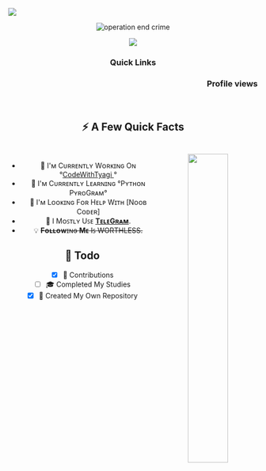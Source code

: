 <a href="https://www.youtube.com/watch?v=dQw4w9WgXcQ"><img src="https://user-images.githubusercontent.com/73097560/115834477-dbab4500-a447-11eb-908a-139a6edaec5c.gif"></a>
 

<div margin-left: 400px align="center" width="600">


 ![operation end crime](https://telegra.ph/file/4774bb35819d2bfc90e44.jpg)

<a href="https://www.youtube.com/watch?v=dQw4w9WgXcQ"><img src="https://user-images.githubusercontent.com/73097560/115834477-dbab4500-a447-11eb-908a-139a6edaec5c.gif"></a>
 

<h3>Quick Links</h3>
<a href="https://github.com/libgnu"><img src="https://img.shields.io/github/followers/libgnu.svg?style=social&label=Follow&maxAge=2592000" alt="" align="left"></a>
<h3 align="right">Profile views</h3>
<img src="https://count.getloli.com/get/@sonoftyagi?theme=rule34" alt="" srcset="" align="right">

<div align="left">
    <a href="https://t.me/SonOfTyagi"><img src="https://img.shields.io/badge/Telegram-30302f?style=flat-square&logo=telegram" alt="" srcset=""></a>
    <a href="mailto:me@mrsammyxd@gmail.com"><img src="https://img.shields.io/badge/Mail%20Me-30302f?style=fflat-square&logo=gmail" alt="" srcset=""></a>
    <a href="https://twitter.com/OpFriDay"><img src="https://img.shields.io/badge/Twitter-30302f?style=flat-square&logo=twitter" alt="" srcset=""></a>
</div>

<h2>⚡️ A Few Quick Facts</h2>
<br>
<a href="https://github.com/libgnu"><img align="right" height="auto" width="40%" src="https://www.teahub.io/photos/full/288-2885603_synthwave-wallpaper-gif.gif" style="right:0px" /></a>

<ul>
    <li>🔭 I'ᴍ Cᴜʀʀᴇɴᴛʟʏ Wᴏʀᴋɪɴɢ Oɴ °<a href="https://t.me/CodeByTyagi">CodeWithTyagi </a>°
    <li>🌱 I'ᴍ Cᴜʀʀᴇɴᴛʟʏ Lᴇᴀʀɴɪɴɢ °Pʏᴛʜᴏɴ PʏʀᴏGʀᴀᴍ°
    <li>🤔 I'ᴍ Lᴏᴏᴋɪɴɢ Fᴏʀ Hᴇʟᴘ Wɪᴛʜ [Nᴏᴏʙ Cᴏᴅᴇʀ]
    <li>💬 I Mᴏꜱᴛʟʏ Uꜱᴇ <strong><a href="http://telegram.dog/SonOfTyagi" target="_blank" rel="noopener noreferrer">TᴇʟᴇGʀᴀᴍ</a></strong>.</li>
    <li>💡 <s><b>Fᴏʟʟᴏᴡ</b>ɪɴɢ <b>Mᴇ</b> Iꜱ WORTHLESS.</s></li>
</ul>

<h2>📌 Todo</h2>

- [x] 💬 Contributions
- [ ] 🎓 Completed My Studies
- [x] 🎯 Created My Own Repository
